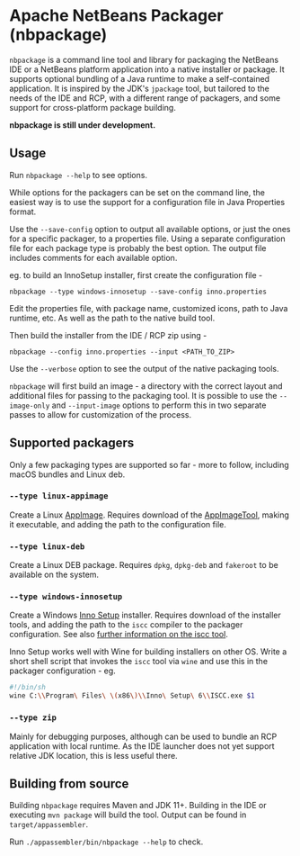 # Apache NetBeans Packager (nbpackage)

`nbpackage` is a command line tool and library for packaging the NetBeans IDE or
a NetBeans platform application into a native installer or package. It supports
optional bundling of a Java runtime to make a self-contained application. It is
inspired by the JDK's `jpackage` tool, but tailored to the needs of the IDE and
RCP, with a different range of packagers, and some support for cross-platform
package building.

**nbpackage is still under development.**

## Usage

Run `nbpackage --help` to see options.

While options for the packagers can be set on the command line, the easiest way
is to use the support for a configuration file in Java Properties format.

Use the `--save-config` option to output all available options, or just the ones
for a specific packager, to a properties file. Using a separate configuration file
for each package type is probably the best option. The output file includes
comments for each available option.

eg. to build an InnoSetup installer, first create the configuration file -

`nbpackage --type windows-innosetup --save-config inno.properties`

Edit the properties file, with package name, customized icons, path to Java
runtime, etc. As well as the path to the native build tool.

Then build the installer from the IDE / RCP zip using -

`nbpackage --config inno.properties --input <PATH_TO_ZIP>`

Use the `--verbose` option to see the output of the native packaging tools.

`nbpackage` will first build an image - a directory with the correct layout and
additional files for passing to the packaging tool. It is possible to use the
`--image-only` and `--input-image` options to perform this in two separate passes
to allow for customization of the process.

## Supported packagers

Only a few packaging types are supported so far - more to follow, including macOS
bundles and Linux deb.

### `--type linux-appimage`

Create a Linux [AppImage][appimage]. Requires download of the 
[AppImageTool][appimagetool], making it executable, and adding the path to the
configuration file.

### `--type linux-deb`

Create a Linux DEB package. Requires `dpkg`, `dpkg-deb` and `fakeroot` to be
available on the system.

### `--type windows-innosetup`

Create a Windows [Inno Setup][innosetup] installer. Requires download of the
installer tools, and adding the path to the `iscc` compiler to the packager
configuration. See also [further information on the iscc tool][iscc].

Inno Setup works well with Wine for building installers on other OS. Write a short
shell script that invokes the `iscc` tool via `wine` and use this in the packager
configuration - eg.

```bash
#!/bin/sh
wine C:\\Program\ Files\ \(x86\)\\Inno\ Setup\ 6\\ISCC.exe $1
```

### `--type zip`

Mainly for debugging purposes, although can be used to bundle an RCP application
with local runtime. As the IDE launcher does not yet support relative JDK location,
this is less useful there.

## Building from source

Building `nbpackage` requires Maven and JDK 11+. Building in the IDE or executing
`mvn package` will build the tool. Output can be found in `target/appassembler`.

Run `./appassembler/bin/nbpackage --help` to check.

[appimage]: https://appimage.org/
[appimagetool]: https://github.com/AppImage/AppImageKit/releases/
[innosetup]: https://jrsoftware.org/isinfo.php
[iscc]: https://jrsoftware.org/ishelp/index.php?topic=compilercmdline
